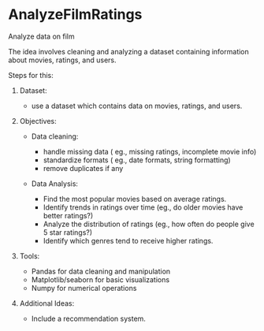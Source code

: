 # AnalyzeFilmRatings
Analyze data on film

The idea involves cleaning and analyzing a dataset containing information about movies, ratings, and users.

Steps for this:
1. Dataset: 
    - use a dataset which contains data on movies, ratings, and users. 

2. Objectives:
    - Data cleaning:
        * handle missing data ( eg., missing ratings, incomplete movie info)
        * standardize formats ( eg., date formats, string formatting)
        * remove duplicates if any

    - Data Analysis:
        * Find the most popular movies based on average ratings.
        * Identify trends in ratings over time (eg., do older movies have better ratings?)
        * Analyze the distribution of ratings (eg., how often do people give 5 star ratings?)
        * Identify which genres tend to receive higher ratings.

3. Tools:
    - Pandas for data cleaning and manipulation
    - Matplotlib/seaborn for basic visualizations
    - Numpy for numerical operations

4. Additional Ideas:
    - Include a recommendation system.